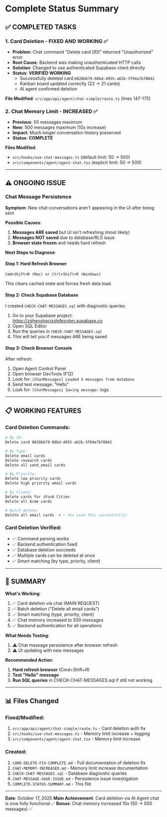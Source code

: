 # Complete Status Summary

## ✅ COMPLETED TASKS

### 1. **Card Deletion - FIXED AND WORKING** ✅
- **Problem**: Chat command "Delete card [ID]" returned "Unauthorized" error
- **Root Cause**: Backend was making unauthenticated HTTP calls
- **Solution**: Changed to use authenticated Supabase client directly
- **Status**: **VERIFIED WORKING**
  - Successfully deleted card `0828b679-08bd-4055-a62b-3f94a7b70042`
  - Kanban board updated correctly (22 → 21 cards)
  - AI agent confirmed deletion

**File Modified**: `src/app/api/agent/chat-simple/route.ts` (lines 147-175)

### 2. **Chat Memory Limit - INCREASED** ✅
- **Previous**: 50 messages maximum
- **New**: 500 messages maximum (10x increase)
- **Impact**: Much longer conversation history preserved
- **Status**: **COMPLETE**

**Files Modified**:
- `src/hooks/use-chat-messages.ts` (default limit: 50 → 500)
- `src/components/agent/agent-chat.tsx` (explicit limit: 50 → 500)

---

## ⚠️ ONGOING ISSUE

### Chat Message Persistence
**Symptom**: New chat conversations aren't appearing in the UI after being sent

**Possible Causes**:
1. **Messages ARE saved** but UI isn't refreshing (most likely)
2. **Messages NOT saved** due to database/RLS issue
3. **Browser state frozen** and needs hard refresh

**Next Steps to Diagnose**:

#### Step 1: Hard Refresh Browser
```
Cmd+Shift+R (Mac) or Ctrl+Shift+R (Windows)
```
This clears cached state and forces fresh data load.

#### Step 2: Check Supabase Database
I created `CHECK-CHAT-MESSAGES.sql` with diagnostic queries:
1. Go to your Supabase project: https://zqhenxhgcjxslpfezybm.supabase.co
2. Open SQL Editor
3. Run the queries in `CHECK-CHAT-MESSAGES.sql`
4. This will tell you if messages ARE being saved

#### Step 3: Check Browser Console
After refresh:
1. Open Agent Control Panel
2. Open browser DevTools (F12)
3. Look for: `[ChatMessages] Loaded X messages from database`
4. Send test message: "Hello"
5. Look for: `[ChatMessages] Saving message:` logs

---

## 📋 WORKING FEATURES

### Card Deletion Commands:
```bash
# By ID:
Delete card 0828b679-08bd-4055-a62b-3f94a7b70042

# By Type:
Delete email cards
Delete research cards
Delete all send_email cards

# By Priority:
Delete low priority cards
Delete high priority email cards

# By Client:
Delete cards for iFund Cities
Delete all Acme cards

# Batch delete:
Delete all email cards  # ← You used this successfully!
```

### Card Deletion Verified:
- ✅ Command parsing works
- ✅ Backend authentication fixed
- ✅ Database deletion succeeds
- ✅ Multiple cards can be deleted at once
- ✅ Smart matching (by type, priority, client)

---

## 🎯 SUMMARY

**What's Working**:
1. ✅ Card deletion via chat (MAIN REQUEST)
2. ✅ Batch deletion ("Delete all email cards")
3. ✅ Smart matching (type, priority, client)
4. ✅ Chat memory increased to 500 messages
5. ✅ Backend authentication for all operations

**What Needs Testing**:
1. ⚠️ Chat message persistence after browser refresh
2. ⚠️ UI updating with new messages

**Recommended Action**:
1. **Hard refresh browser** (Cmd+Shift+R)
2. **Test "Hello" message** 
3. **Run SQL queries** in CHECK-CHAT-MESSAGES.sql if still not working

---

## 📊 Files Changed

### Fixed/Modified:
1. `src/app/api/agent/chat-simple/route.ts` - Card deletion auth fix
2. `src/hooks/use-chat-messages.ts` - Memory limit increase + logging
3. `src/components/agent/agent-chat.tsx` - Memory limit increase

### Created:
1. `CARD-DELETE-FIX-COMPLETE.md` - Full documentation of deletion fix
2. `CHAT-MEMORY-INCREASED.md` - Memory limit increase documentation
3. `CHECK-CHAT-MESSAGES.sql` - Database diagnostic queries
4. `CHAT-MESSAGE-SAVE-ISSUE.md` - Persistence issue investigation
5. `COMPLETE-STATUS-SUMMARY.md` - This file

---

**Date**: October 17, 2025
**Main Achievement**: Card deletion via AI Agent chat is now fully functional ✅
**Bonus**: Chat memory increased 10x (50 → 500 messages) ✅


